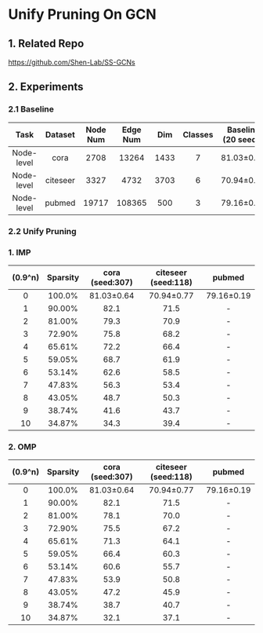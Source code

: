 # Unify Pruning On GCN
## 1. Related Repo

https://github.com/Shen-Lab/SS-GCNs

## 2. Experiments

### 2.1 Baseline

| Task | Dataset | Node Num | Edge Num | Dim | Classes | Baseline (20 seeds) | Avg Epoch |
| :---:| :---: | :---: | :---: | :---: |:---: |:---: |:---: |
| Node-level | cora    | 2708 |  13264  | 1433 | 7 | 81.03±0.64 | 236.10 |
| Node-level | citeseer| 3327 |  4732   | 3703 | 6 | 70.94±0.77 | 236.95 |
| Node-level | pubmed  |19717 | 108365  | 500  | 3 | 79.16±0.19 | 152.15 |

### 2.2 Unify Pruning

### 1. IMP
| (0.9^n) |Sparsity | cora (seed:307) | citeseer (seed:118) | pubmed |
| :---:| :---: | :---: | :---: | :---: | 
| 0  | 100.0%|81.03±0.64 | 70.94±0.77  | 79.16±0.19 |
| 1  | 90.00%|82.1 | 71.5 | - |
| 2  | 81.00%|79.3 | 70.9 | - |
| 3  | 72.90%|75.8 | 68.2 | - |
| 4  | 65.61%|72.2 | 66.4 | - |
| 5  | 59.05%|68.7 | 61.9 | - |
| 6  | 53.14%|62.6 | 58.5 | - |
| 7  | 47.83%|56.3 | 53.4 | - |
| 8  | 43.05%|48.7 | 50.3 | - |
| 9  | 38.74%|41.6 | 43.7 | - |
| 10 | 34.87%|34.3 | 39.4 | - |

### 2. OMP

| (0.9^n) | Sparsity | cora (seed:307) | citeseer (seed:118) | pubmed |
| :---:| :---: | :---: | :---: | :---: | 
| 0  | 100.0%|81.03±0.64 | 70.94±0.77  | 79.16±0.19 |
| 1  | 90.00%|82.1 | 71.5 | - |
| 2  | 81.00%|78.1 | 70.0 | - |
| 3  | 72.90%|75.5 | 67.2 | - |
| 4  | 65.61%|71.3 | 64.1 | - |
| 5  | 59.05%|66.4 | 60.3 | - |
| 6  | 53.14%|60.6 | 55.7 | - |
| 7  | 47.83%|53.9 | 50.8 | - |
| 8  | 43.05%|47.2 | 45.9 | - |
| 9  | 38.74%|38.7 | 40.7 | - |
| 10 | 34.87%|32.1 | 37.1 | - |